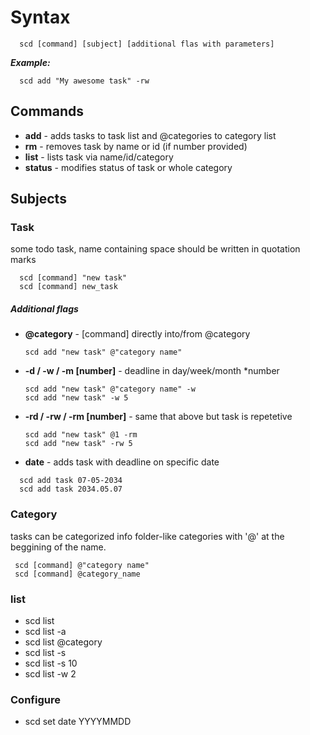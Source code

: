 # Syntax
```
  scd [command] [subject] [additional flas with parameters]
```

***Example:***
```
  scd add "My awesome task" -rw
```

## Commands
- **add** - adds tasks to task list and @categories to category list
- **rm** - removes task by name or id (if number provided)
- **list** - lists task via name/id/category
- **status** - modifies status of task or whole category

## Subjects

### Task
some todo task, name containing space should be written in quotation marks
```
  scd [command] "new task"
  scd [command] new_task
```

##### Additional flags
- **@category** - \[command\] directly into/from @category

  ```
  scd add "new task" @"category name"
  ```

- **-d / -w / -m \[number\]** - deadline in day/week/month \*number

  ```
  scd add "new task" @"category name" -w
  scd add "new task" -w 5
  ```

- **-rd / -rw / -rm \[number\]** - same that above but task is repetetive
  ```
  scd add "new task" @1 -rm
  scd add "new task" -rw 5
  ```

- **date** - adds task with deadline on specific date
```
  scd add task 07-05-2034
  scd add task 2034.05.07
```


### Category
tasks can be categorized info folder-like categories with '@' at the beggining of the name.
```
 scd [command] @"category name"
 scd [command] @category_name
```



### list
- scd list
- scd list -a
- scd list @category
- scd list -s
- scd list -s 10
- scd list -w 2


### Configure
- scd set date YYYYMMDD

